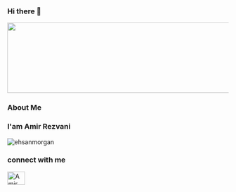 ### Hi there 👋

<img height="160" width="640" src="https://user-images.githubusercontent.com/106946476/195957281-202fcf8d-1e06-4302-bcf3-8dd62c4c2529.png" style="max-width: 100%;">

<h3>About Me<h3>
  
  <h3>I'am Amir Rezvani </h3>
  
  <img src="https://camo.githubusercontent.com/e144edda3331c74658e64d613ebba5ec5a9653fe411cb97faf795e9e605ebfbb/68747470733a2f2f6b6f6d617265762e636f6d2f67687076632f3f757365726e616d653d656873616e6d6f7267616e266c6162656c3d50726f66696c65253230766965777326636f6c6f723d306537356236267374796c653d666c6174" alt="ehsanmorgan" data-canonical-src="https://komarev.com/ghpvc/?username=ehsanmorgan&amp;label=Profile%20views&amp;color=0e75b6&amp;style=flat" style="max-width: 100%;">
  
  <h3> connect with me </h3>
  <img align="center" src="https://raw.githubusercontent.com/rahuldkjain/github-profile-readme-generator/master/src/images/icons/Social/linked-in-alt.svg" alt="Amir Rezvani" height="30" width="40" style="max-width: 100%;">
  
  
